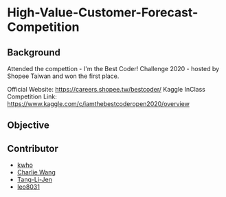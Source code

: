 # High-Value-Customer-Forecast-Competition

## Background
Attended the compettion - I'm the Best Coder! Challenge 2020 - hosted by Shopee Taiwan and won the first place.  

Official Website: https://careers.shopee.tw/bestcoder/
Kaggle InClass Competition Link: https://www.kaggle.com/c/iamthebestcoderopen2020/overview
## Objective


## Contributor
- [kwho](https://github.com/kunw-ho)
- [Charlie Wang](https://github.com/wwater-wang)
- [Tang-Li-Jen](https://github.com/Tang-Li-Jen)
- [leo8031](https://github.com/leo8031)

